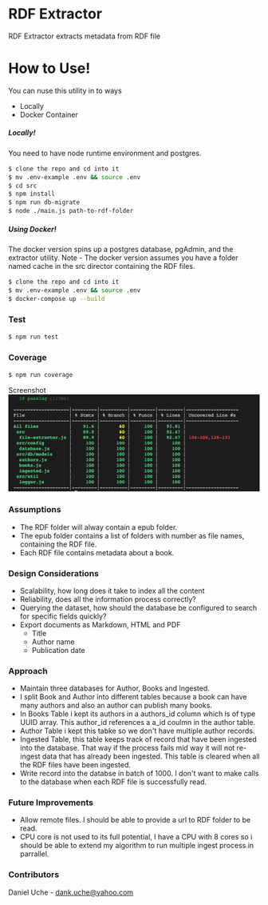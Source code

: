 # RDF Extractor

RDF Extractor extracts metadata from RDF file

# How to Use!

You can nuse this utility in to ways 
  - Locally
  - Docker Container

##### Locally!
You need to have node runtime environment and postgres.
```sh
$ clone the repo and cd into it
$ mv .env-example .env && source .env
$ cd src
$ npm install
$ npm run db-migrate
$ node ./main.js path-to-rdf-folder
```
##### Using Docker!
The docker version spins up a postgres database, pgAdmin, and the extractor utility.
Note - The docker version assumes you have a folder named cache in the src director containing the RDF files.
```sh
$ clone the repo and cd into it
$ mv .env-example .env && source .env
$ docker-compose up --build
```
### Test

```sh
$ npm run test
```

### Coverage

```sh
$ npm run coverage
```

Screenshot
![alt text](coverage.png)

### Assumptions
  - The RDF folder will alway contain a epub folder.
  - The epub folder contains a list of folders with number as file names, containing the RDF file.
  - Each RDF file contains metadata about a book.
 
### Design Considerations
  - Scalability, how long does it take to index all the content
  - Reliability, does all the information process correctly?
  - Querying the dataset, how should the database be configured to search for specific fields quickly?
  - Export documents as Markdown, HTML and PDF
    - Title
    - Author name
    - Publication date

### Approach
  - Maintain three databases for Author, Books and Ingested.
  - I split Book and Author into different tables because a book can have many authors and also an author can publish many books.
  - In Books Table i kept its authors in a authors_id column which is of type UUID array. This author_id references a a_id coulmn in the author table.
  - Author Table i kept this tabke so we don't have multiple author records.
  - Ingested Table, this table keeps track of record that have been ingested into the database. That way if the process fails mid way it will not re-ingest data that has already been ingested. This table is cleared when all the RDF files have been ingested.
  - Write record into the databse in batch of 1000. I don't want to make calls to the database when each RDF file is successfully read.

### Future Improvements
  - Allow remote files. I should be able to provide a url to RDF folder to be read.
  - CPU core is not used to its full potential, I have a CPU with 8 cores so i should be able to extend my algorithm to run multiple ingest process in parrallel.


### Contributors
Daniel Uche - dank.uche@yahoo.com
